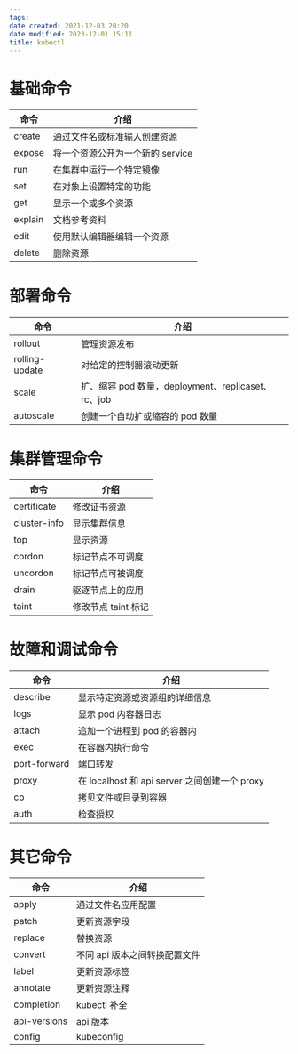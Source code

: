 ```yaml
---
tags: 
date created: 2021-12-03 20:20
date modified: 2023-12-01 15:11
title: kubectl
---
```


# 基础命令

| 命令    | 介绍                            |
| ------- | ------------------------------- |
| create  | 通过文件名或标准输入创建资源    |
| expose  | 将一个资源公开为一个新的 service |
| run     | 在集群中运行一个特定镜像        |
| set     | 在对象上设置特定的功能          |
| get     | 显示一个或多个资源              |
| explain | 文档参考资料                    |
| edit    | 使用默认编辑器编辑一个资源      |
| delete  | 删除资源                        |

# 部署命令

| 命令           | 介绍                                             |
| -------------- | ------------------------------------------------ |
| rollout        | 管理资源发布                                     |
| rolling-update | 对给定的控制器滚动更新                           |
| scale          | 扩、缩容 pod 数量，deployment、replicaset、rc、job |
| autoscale      | 创建一个自动扩或缩容的 pod 数量|

# 集群管理命令

| 命令         | 介绍              |
| ------------ | ----------------- |
| certificate  | 修改证书资源      |
| cluster-info | 显示集群信息      |
| top          | 显示资源          |
| cordon       | 标记节点不可调度  |
| uncordon     | 标记节点可被调度  |
| drain        | 驱逐节点上的应用  |
| taint        | 修改节点 taint 标记 |

# 故障和调试命令

| 命令         | 介绍                                          |
| ------------ | --------------------------------------------- |
| describe     | 显示特定资源或资源组的详细信息                |
| logs         | 显示 pod 内容器日志                           |
| attach       | 追加一个进程到 pod 的容器内                   |
| exec         | 在容器内执行命令                              |
| port-forward | 端口转发                                      |
| proxy        | 在 localhost 和 api server 之间创建一个 proxy |
| cp           | 拷贝文件或目录到容器                          |
| auth         | 检查授权                                      |

# 其它命令

| 命令         | 介绍                        |
| ------------ | --------------------------- |
| apply        | 通过文件名应用配置          |
| patch        | 更新资源字段                |
| replace      | 替换资源                    |
| convert      | 不同 api 版本之间转换配置文件 |
| label        | 更新资源标签                |
| annotate     | 更新资源注释                |
| completion   | kubectl 补全                 |
| api-versions | api 版本                     |
| config       | kubeconfig                  |

